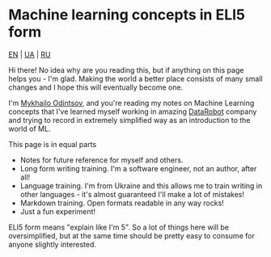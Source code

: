 # Machine learning concepts in ELI5 form

[EN](README.md) | [UA](README_ua.md) | [RU](README_ru.md)

Hi there! No idea why are you reading this, but if anything on this page helps you - I'm glad.
Making the world a better place consists of many small changes and I hope this will eventually become one.

I'm [Mykhailo Odintsov](https://www.linkedin.com/in/mihailodintsov/), and you're reading my notes on Machine Learning concepts that
I've learned myself working in amazing [DataRobot](https://www.datarobot.com) company and trying to record in extremely
simplified way as an introduction to the world of ML.

This page is in equal parts
* Notes for future reference for myself and others. 
* Long form writing training. I'm a software engineer, not an author, after all!
* Language training. I'm from Ukraine and this allows me to train writing in other languages - it's almost guaranteed 
  I'll make a lot of mistakes!
* Markdown training. Open formats readable in any way rocks!
* Just a fun experiment!

ELI5 form means "explain like I'm 5". So a lot of things here will be oversimplified, but at the same time should
be pretty easy to consume for anyone slightly interested.
